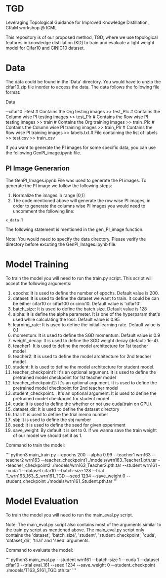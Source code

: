 # TGD
Leveraging Topological Guidance for Improved Knowledge Distillation, GRaM workshop @ ICML

This repository is of our proposed method, TGD, where we use topological features in knowledge distillation (KD) to train and evaluate a light weight model for Cifar10 and CINIC10 dataset.

# Data

The data could be found in the 'Data' directory. You would have to unzip the cifar10.zip file inorder to access the data. The data follows the following file format:

[Data](https://www.dropbox.com/scl/fo/uhlraru1x1azyuhe0x2q8/AFs1w7yLsqE6NhCJBzAC5Z4?rlkey=hu2d76xzvolw3ym6kegks6eqe&dl=0)

─cifar10
        ├test # Contains the Org testing images
        >> test_PIc # Contains the Column wise PI testing images
        >> test_PIr # Contains the Row wise PI testing images
        >> train # Contains the Org training images
        >> train_PIc # Contains the Column wise PI training images
        >> train_PIr # Contains the Row wise PI training images
        >> labels.txt # File containing the list of labels
        >> test.csv 
        >> train_csv 


If you want to generate the PI images for some specific data, you can use the following GenPI_image.ipynb file.  

## PI Image Generarion

The GenPI_Images.ipynb File was used to generate the PI images. To generate the PI image we follow the following steps:
1) Normalize the images in range [0,1]
2) The code mentioned above will generate the row wise PI images, in order to generate the columns wise PI images you would need to uncomment the following line:
```python=
x_data.T
```
The following statement is mentioned in the gen_PI_image function.

Note: You would need to specify the data directory. Please verify the directory before excuting the GenPI_Images.ipynb file. 


# Model Training 

To train the model you will need to run the train.py script. This script will accept the following arguments:

1) epochs: It is used to define the number of epochs. Default value is 200.
2) dataset: It is used to define the dataset we want to train. It could be can be either cifar10 or cifar100 or cinic10. Default value is 'cifar10'
3) batch_size: It is used to define the batch size. Default value is 128
4) alpha: It is define the alpha parameter. It is one of the hyperparam that's used while calculating the loss. Default value is 0.95
5) learning_rate: It is used to define the initial learning rate. Default value is 0.1
6) momentum: It is used to define the SGD momentum. Default value is 0.9
7) weight_decay: It is used to define the SGD weight decay (default: 1e-4).
8) teacher1: It is used to define the model architecture for 1st teacher model 
9) teacher2: It is used to define the model architecture for 2nd teacher model 
10) student: It is used to define the model architecture for student model.
11) teacher_checkpoint1: It's an optional argument. It is used to define the pretrained model checkpoint for 1st teacher model  
12) teacher_checkpoint2: It's an optional argument. It is used to define the pretrained model checkpoint for 2nd teacher model  
13) student_checkpoint: : It's an optional argument. It is used to define the pretrained model checkpoint for student model  
14) cuda: It is used to define the whether or not use cuda(train on GPU).
15) dataset_dir: It is used to define the dataset directory
16) trial: It is used to define the trial memo number
17) sbj: It is used to define the sbj number
18) seed: It is used to define the seed for given experiment
19) save_weight: By default it is set to 0. If we wanna save the train weight of our model we should set it as 1.

Command to train the model:

'''
python3 main_train.py --epochs 200 --alpha 0.99 --teacher1 wrn163 --teacher2 wrn163 --teacher_checkpoint1 ./models/wrn163_Teacher1.pth.tar --teacher_checkpoint2 ./models/wrn163_Teacher2.pth.tar --student wrn161 --cuda 1 --dataset cifar10 --batch-size 128 --trial T_wrn163_163_S_wrn161_TGD --seed 1234 --save_weight 0 --student_checkpoint ./models/wrn161_Student.pth.tar
'''


# Model Evaluation

To train the model you will need to run the main_eval.py script. 

Note: The main_eval.py script also contains most of the arguments similar to the train.py script as mentioned above. The main_eval.py script only contains the 'dataset', 'batch_size', 'student', 'student_checkpoint', 'cuda', 'dataset_dir', 'trial' and 'seed' arguments.

Command to evaluate the model:

'''
python3 main_eval.py --student wrn161 --batch-size 1 --cuda 1 --dataset cifar10 --trial eval_161 --seed 1234 --save_weight 0 --student_checkpoint ./models/T163_S161_TGD.pth.tar
'''

